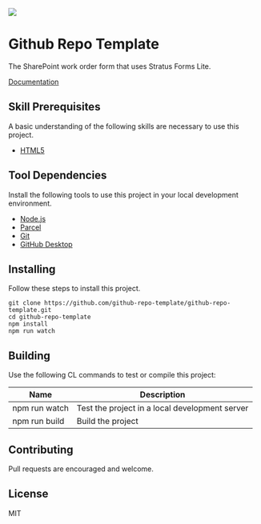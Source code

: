 ![](https://img.shields.io/static/v1?label=category&message=template&color=red)

# Github Repo Template

The SharePoint work order form that uses Stratus Forms Lite.

[Documentation](doc/toc.md)

## Skill Prerequisites

A basic understanding of the following skills are necessary to use this project.

* [HTML5](https://developer.mozilla.org/en-US/docs/Web/HTML)

## Tool Dependencies

Install the following tools to use this project in your local development environment.

* [Node.js](https://nodejs.org/)
* [Parcel](https://parceljs.org/)
* [Git](https://git-scm.com/)
* [GitHub Desktop](https://desktop.github.com/)

## Installing

Follow these steps to install this project.

	git clone https://github.com/github-repo-template/github-repo-template.git
	cd github-repo-template
	npm install
	npm run watch

## Building

Use the following CL commands to test or compile this project:

| Name          | Description                                          |
| ------------- | ---------------------------------------------------- |
| npm run watch | Test the project in a local development server       |
| npm run build | Build the project                                    |

## Contributing

Pull requests are encouraged and welcome.

## License

MIT
